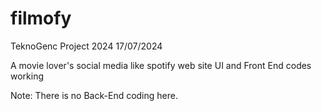 # filmofy
TeknoGenc Project 2024
17/07/2024

A movie lover's social media like spotify web site
UI and Front End codes working

Note: There is no Back-End coding here. 
